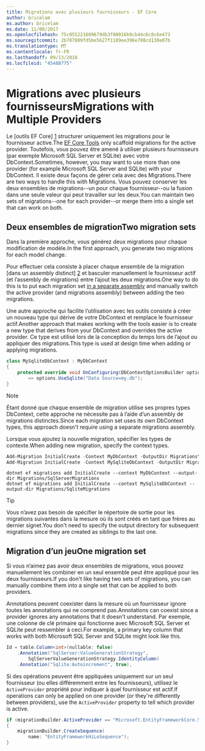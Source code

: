 ```yaml
---
title: Migrations avec plusieurs fournisseurs - EF Core
author: bricelam
ms.author: bricelam
ms.date: 11/08/2017
ms.openlocfilehash: 75c055221609679db3f00016b9cb44c6c8c6e473
ms.sourcegitcommit: 2b787009fd5be5627f1189ee396e708cd130e07b
ms.translationtype: MT
ms.contentlocale: fr-FR
ms.lasthandoff: 09/13/2018
ms.locfileid: "45488775"
---
```

<a name="migrations-with-multiple-providers"></a><span data-ttu-id="6af92-102">Migrations avec plusieurs fournisseurs</span><span class="sxs-lookup"><span data-stu-id="6af92-102">Migrations with Multiple Providers</span></span>
==================================
<span data-ttu-id="6af92-103">Le [outils EF Core] [ 1] structurer uniquement les migrations pour le fournisseur active.</span><span class="sxs-lookup"><span data-stu-id="6af92-103">The [EF Core Tools][1] only scaffold migrations for the active provider.</span></span> <span data-ttu-id="6af92-104">Toutefois, vous pouvez être amené à utiliser plusieurs fournisseurs (par exemple Microsoft SQL Server et SQLite) avec votre DbContext.</span><span class="sxs-lookup"><span data-stu-id="6af92-104">Sometimes, however, you may want to use more than one provider (for example Microsoft SQL Server and SQLite) with your DbContext.</span></span> <span data-ttu-id="6af92-105">Il existe deux façons de gérer cela avec des Migrations.</span><span class="sxs-lookup"><span data-stu-id="6af92-105">There are two ways to handle this with Migrations.</span></span> <span data-ttu-id="6af92-106">Vous pouvez conserver les deux ensembles de migrations--un pour chaque fournisseur--ou la fusion dans une seule valeur qui peut travailler sur les deux.</span><span class="sxs-lookup"><span data-stu-id="6af92-106">You can maintain two sets of migrations--one for each provider--or merge them into a single set that can work on both.</span></span>

<a name="two-migration-sets"></a><span data-ttu-id="6af92-107">Deux ensembles de migration</span><span class="sxs-lookup"><span data-stu-id="6af92-107">Two migration sets</span></span>
------------------
<span data-ttu-id="6af92-108">Dans la première approche, vous générez deux migrations pour chaque modification de modèle.</span><span class="sxs-lookup"><span data-stu-id="6af92-108">In the first approach, you generate two migrations for each model change.</span></span>

<span data-ttu-id="6af92-109">Pour effectuer cela consiste à placer chaque ensemble de la migration [dans un assembly distinct] [ 2] et basculer manuellement le fournisseur actif (et l’assembly de migrations) entre l’ajout les deux migrations.</span><span class="sxs-lookup"><span data-stu-id="6af92-109">One way to do this is to put each migration set [in a separate assembly][2] and manually switch the active provider (and migrations assembly) between adding the two migrations.</span></span>

<span data-ttu-id="6af92-110">Une autre approche qui facilite l’utilisation avec les outils consiste à créer un nouveau type qui dérive de votre DbContext et remplace le fournisseur actif.</span><span class="sxs-lookup"><span data-stu-id="6af92-110">Another approach that makes working with the tools easier is to create a new type that derives from your DbContext and overrides the active provider.</span></span> <span data-ttu-id="6af92-111">Ce type est utilisé lors de la conception du temps lors de l’ajout ou appliquer des migrations.</span><span class="sxs-lookup"><span data-stu-id="6af92-111">This type is used at design time when adding or applying migrations.</span></span>

``` csharp
class MySqliteDbContext : MyDbContext
{
    protected override void OnConfiguring(DbContextOptionsBuilder options)
        => options.UseSqlite("Data Source=my.db");
}
```

> [!NOTE]
> <span data-ttu-id="6af92-112">Étant donné que chaque ensemble de migration utilise ses propres types DbContext, cette approche ne nécessite pas à l’aide d’un assembly de migrations distinctes.</span><span class="sxs-lookup"><span data-stu-id="6af92-112">Since each migration set uses its own DbContext types, this approach doesn't require using a separate migrations assembly.</span></span>

<span data-ttu-id="6af92-113">Lorsque vous ajoutez la nouvelle migration, spécifier les types de contexte.</span><span class="sxs-lookup"><span data-stu-id="6af92-113">When adding new migration, specify the context types.</span></span>

``` powershell
Add-Migration InitialCreate -Context MyDbContext -OutputDir Migrations\SqlServerMigrations
Add-Migration InitialCreate -Context MySqliteDbContext -OutputDir Migrations\SqliteMigrations
```
``` Console
dotnet ef migrations add InitialCreate --context MyDbContext --output-dir Migrations/SqlServerMigrations
dotnet ef migrations add InitialCreate --context MySqliteDbContext --output-dir Migrations/SqliteMigrations
```

> [!TIP]
> <span data-ttu-id="6af92-114">Vous n’avez pas besoin de spécifier le répertoire de sortie pour les migrations suivantes dans la mesure où ils sont créés en tant que frères au dernier signet.</span><span class="sxs-lookup"><span data-stu-id="6af92-114">You don't need to specify the output directory for subsequent migrations since they are created as siblings to the last one.</span></span>

<a name="one-migration-set"></a><span data-ttu-id="6af92-115">Migration d’un jeu</span><span class="sxs-lookup"><span data-stu-id="6af92-115">One migration set</span></span>
-----------------
<span data-ttu-id="6af92-116">Si vous n’aimez pas avoir deux ensembles de migrations, vous pouvez manuellement les combiner en un seul ensemble peut être appliqué pour les deux fournisseurs.</span><span class="sxs-lookup"><span data-stu-id="6af92-116">If you don't like having two sets of migrations, you can manually combine them into a single set that can be applied to both providers.</span></span>

<span data-ttu-id="6af92-117">Annotations peuvent coexister dans la mesure où un fournisseur ignore toutes les annotations qui ne comprend pas.</span><span class="sxs-lookup"><span data-stu-id="6af92-117">Annotations can coexist since a provider ignores any annotations that it doesn't understand.</span></span> <span data-ttu-id="6af92-118">Par exemple, une colonne de clé primaire qui fonctionne avec Microsoft SQL Server et SQLite peut ressembler à ceci.</span><span class="sxs-lookup"><span data-stu-id="6af92-118">For example, a primary key column that works with both Microsoft SQL Server and SQLite might look like this.</span></span>

``` csharp
Id = table.Column<int>(nullable: false)
    .Annotation("SqlServer:ValueGenerationStrategy",
        SqlServerValueGenerationStrategy.IdentityColumn)
    .Annotation("Sqlite:Autoincrement", true),
```

<span data-ttu-id="6af92-119">Si des opérations peuvent être appliquées uniquement sur un seul fournisseur (ou elles différemment entre les fournisseurs), utilisez le `ActiveProvider` propriété pour indiquer à quel fournisseur est actif.</span><span class="sxs-lookup"><span data-stu-id="6af92-119">If operations can only be applied on one provider (or they're differently between providers), use the `ActiveProvider` property to tell which provider is active.</span></span>

``` csharp
if (migrationBuilder.ActiveProvider == "Microsoft.EntityFrameworkCore.SqlServer")
{
    migrationBuilder.CreateSequence(
        name: "EntityFrameworkHiLoSequence");
}
```


  [1]: ../../miscellaneous/cli/index.md
  [2]: projects.md
